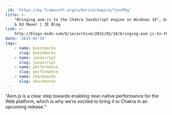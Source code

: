 ```yaml
---
_id: 'https://my.framasoft.org/u/borisschapira/?vnvPbg'
title: >-
    "Bringing asm.js to the Chakra JavaScript engine in Windows 10", Gaurav Seth
    & Ed Mauer | IE Blog
link: >-
    http://blogs.msdn.com/b/ie/archive/2015/02/18/bringing-asm-js-to-the-chakra-javascript-engine-in-windows-10.aspx
date: '2015-02-19'
tags:
    - name: boostmarks
      slug: boostmarks
    - name: javascript
      slug: javascript
    - name: performance
      slug: performance
    - name: sharemarks
      slug: sharemarks
---
```


<div class="markdown"><p>&quot;Asm.js is a clear step towards enabling near-native performance for the Web platform, which is why we’re excited to bring it to Chakra in an upcoming release.&quot;
</p></div>
